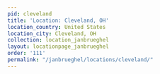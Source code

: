 ```yaml
---
pid: cleveland
title: 'Location: Cleveland, OH'
location_country: United States
location_city: Cleveland, OH
collection: location_janbrueghel
layout: locationpage_janbrueghel
order: '111'
permalink: "/janbrueghel/locations/cleveland/"
---
```

